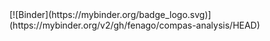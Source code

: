 </b>
[![Binder](https://mybinder.org/badge_logo.svg)](https://mybinder.org/v2/gh/fenago/compas-analysis/HEAD)
</b>
